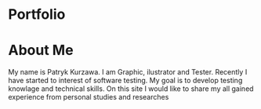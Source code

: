 # Portfolio
# About Me
My name is Patryk Kurzawa. I am Graphic, ilustrator and Tester. Recently I have started to interest of software testing. My goal is to develop testing knowlage and technical skills. On this site I would like to share my all gained experience from personal studies and researches

